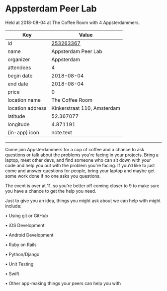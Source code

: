 # Appsterdam Peer Lab
Held at 2018-08-04 at The Coffee Room with 4 Appsterdammers.
        
|Key|Value
|---|---|
|id|[253263367](https://www.meetup.com/appsterdam/events/253263367/)|
|name|Appsterdam Peer Lab|
|organizer|Appsterdam|
|attendees|4|
|begin date|2018-08-04|
|end date|2018-08-04|
|price|0|
|location name|The Coffee Room|
|location address|Kinkerstraat 110, Amsterdam|
|latitude|52.367077|
|longitude|4.871191|
|(in-app) icon|note.text|

---

Come join Appsterdammers for a cup of coffee and a chance to ask questions or talk about the problems you're facing in your projects. Bring a laptop, meet other devs, and find someone who can sit down with your code and help you out with the problem you're facing. If you'd like to just come and answer questions for people, bring your laptop and maybe get some work done if no one asks you questions.

The event is over at 11, so you're better off coming closer to 9 to make sure you have a chance to get the help you need.

Just to give you an idea, things you might ask about we can help with might include:

• Using git or GitHub

• iOS Development

• Android Development

• Ruby on Rails

• Python/Django

• Unit Testing

• Swift

• Other app-making things your peers can help you with


